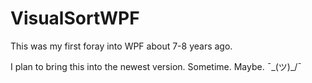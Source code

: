 # VisualSortWPF

This was my first foray into WPF about 7-8 years ago.

I plan to bring this into the newest version. Sometime. Maybe. ¯\_(ツ)_/¯
